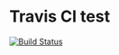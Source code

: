 Travis CI test
==============

[![Build Status](https://api.travis-ci.org/gogume/travis_ci_test.png?branch=master)](https://travis-ci.org/gogume/travis_ci_test)
